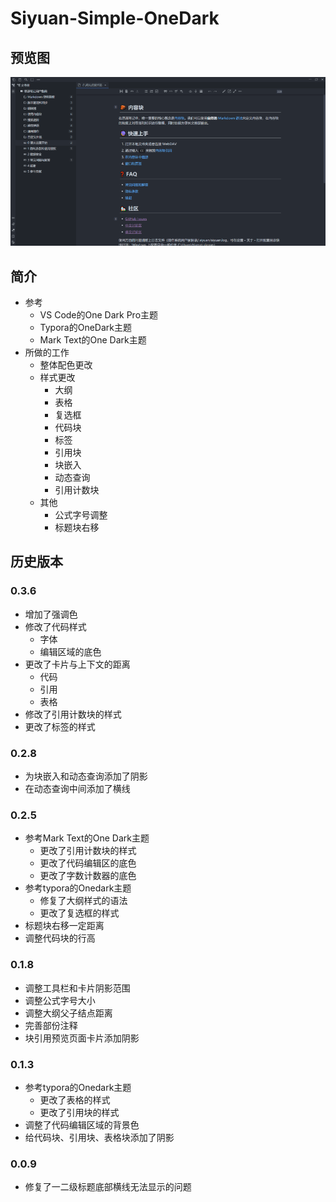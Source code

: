 # Siyuan-Simple-OneDark

## 预览图

![预览图](preview.png)

## 简介

- 参考
  - VS Code的One Dark Pro主题
  - Typora的OneDark主题
  - Mark Text的One Dark主题
- 所做的工作
  - 整体配色更改
  - 样式更改
    - 大纲
    - 表格
    - 复选框
    - 代码块
    - 标签
    - 引用块
    - 块嵌入
    - 动态查询
    - 引用计数块
  - 其他
    - 公式字号调整
    - 标题块右移

## 历史版本

### 0.3.6

- 增加了强调色
- 修改了代码样式
  - 字体
  - 编辑区域的底色
- 更改了卡片与上下文的距离
  - 代码
  - 引用
  - 表格
- 修改了引用计数块的样式
- 更改了标签的样式

### 0.2.8

- 为块嵌入和动态查询添加了阴影
- 在动态查询中间添加了横线

### 0.2.5

- 参考Mark Text的One Dark主题
  - 更改了引用计数块的样式
  - 更改了代码编辑区的底色
  - 更改了字数计数器的底色
- 参考typora的Onedark主题
  - 修复了大纲样式的语法
  - 更改了复选框的样式
- 标题块右移一定距离
- 调整代码块的行高

### 0.1.8

- 调整工具栏和卡片阴影范围
- 调整公式字号大小
- 调整大纲父子结点距离
- 完善部份注释
- 块引用预览页面卡片添加阴影

### 0.1.3

- 参考typora的Onedark主题
  - 更改了表格的样式
  - 更改了引用块的样式
- 调整了代码编辑区域的背景色
- 给代码块、引用块、表格块添加了阴影

### 0.0.9

- 修复了一二级标题底部横线无法显示的问题
